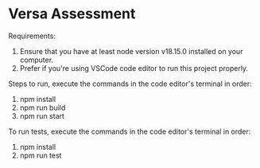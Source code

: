 # Versa Assessment

Requirements:

1.  Ensure that you have at least node version v18.15.0 installed on your computer.
2.  Prefer if you're using VSCode code editor to run this project properly.

Steps to run, execute the commands in the code editor's terminal in order:

1. npm install
2. npm run build
3. npm run start

To run tests, execute the commands in the code editor's terminal in order:

1.  npm install
2.  npm run test

